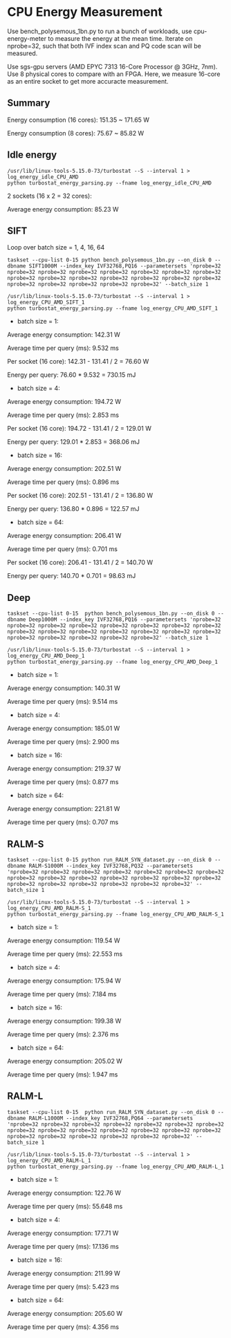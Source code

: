 # CPU Energy Measurement

Use bench_polysemous_1bn.py to run a bunch of workloads, use cpu-energy-meter to measure the energy at the mean time. Iterate on nprobe=32, such that both IVF index scan and PQ code scan will be measured.

Use sgs-gpu servers (AMD EPYC 7313 16-Core Processor @ 3GHz, 7nm). Use 8 physical cores to compare with an FPGA. Here, we measure 16-core as an entire socket to get more accuracte measurement.

## Summary

Energy consumption (16 cores): 151.35 ~ 171.65 W

Energy consumption (8 cores): 75.67 ~ 85.82 W

## Idle energy

```
/usr/lib/linux-tools-5.15.0-73/turbostat --S --interval 1 > log_energy_idle_CPU_AMD
python turbostat_energy_parsing.py --fname log_energy_idle_CPU_AMD
```

2 sockets (16 x 2 = 32 cores):

Average energy consumption: 85.23 W

## SIFT

Loop over batch size = 1, 4, 16, 64

```
taskset --cpu-list 0-15 python bench_polysemous_1bn.py --on_disk 0 --dbname SIFT1000M --index_key IVF32768,PQ16 --parametersets 'nprobe=32 nprobe=32 nprobe=32 nprobe=32 nprobe=32 nprobe=32 nprobe=32 nprobe=32 nprobe=32 nprobe=32 nprobe=32 nprobe=32 nprobe=32 nprobe=32 nprobe=32 nprobe=32 nprobe=32 nprobe=32 nprobe=32 nprobe=32' --batch_size 1

/usr/lib/linux-tools-5.15.0-73/turbostat --S --interval 1 > log_energy_CPU_AMD_SIFT_1
python turbostat_energy_parsing.py --fname log_energy_CPU_AMD_SIFT_1 
```

* batch size = 1: 

Average energy consumption: 142.31 W

Average time per query (ms): 9.532 ms

Per socket (16 core): 142.31 - 131.41 / 2 = 76.60 W

Energy per query:  76.60 * 9.532 = 730.15 mJ

* batch size = 4: 

Average energy consumption: 194.72 W

Average time per query (ms): 2.853 ms

Per socket (16 core): 194.72 - 131.41 / 2 = 129.01 W

Energy per query:  129.01 * 2.853 = 368.06 mJ

* batch size = 16: 

Average energy consumption: 202.51 W

Average time per query (ms): 0.896 ms

Per socket (16 core): 202.51 - 131.41 / 2 = 136.80 W

Energy per query:  136.80 * 0.896 = 122.57 mJ

* batch size = 64: 

Average energy consumption: 206.41 W

Average time per query (ms): 0.701 ms

Per socket (16 core): 206.41 - 131.41 / 2 = 140.70 W

Energy per query:  140.70 * 0.701 = 98.63 mJ

## Deep

```
taskset --cpu-list 0-15  python bench_polysemous_1bn.py --on_disk 0 --dbname Deep1000M --index_key IVF32768,PQ16 --parametersets 'nprobe=32 nprobe=32 nprobe=32 nprobe=32 nprobe=32 nprobe=32 nprobe=32 nprobe=32 nprobe=32 nprobe=32 nprobe=32 nprobe=32 nprobe=32 nprobe=32 nprobe=32 nprobe=32 nprobe=32 nprobe=32 nprobe=32 nprobe=32' --batch_size 1

/usr/lib/linux-tools-5.15.0-73/turbostat --S --interval 1 > log_energy_CPU_AMD_Deep_1
python turbostat_energy_parsing.py --fname log_energy_CPU_AMD_Deep_1 
```

* batch size = 1: 

Average energy consumption: 140.31 W

Average time per query (ms): 9.514 ms

* batch size = 4: 

Average energy consumption: 185.01 W

Average time per query (ms): 2.900 ms


* batch size = 16: 

Average energy consumption: 219.37 W

Average time per query (ms): 0.877 ms

* batch size = 64: 

Average energy consumption: 221.81 W

Average time per query (ms): 0.707 ms


## RALM-S 


```
taskset --cpu-list 0-15 python run_RALM_SYN_dataset.py --on_disk 0 --dbname RALM-S1000M --index_key IVF32768,PQ32 --parametersets  'nprobe=32 nprobe=32 nprobe=32 nprobe=32 nprobe=32 nprobe=32 nprobe=32 nprobe=32 nprobe=32 nprobe=32 nprobe=32 nprobe=32 nprobe=32 nprobe=32 nprobe=32 nprobe=32 nprobe=32 nprobe=32 nprobe=32 nprobe=32' --batch_size 1

/usr/lib/linux-tools-5.15.0-73/turbostat --S --interval 1 > log_energy_CPU_AMD_RALM-S_1
python turbostat_energy_parsing.py --fname log_energy_CPU_AMD_RALM-S_1
```

* batch size = 1: 

Average energy consumption: 119.54 W

Average time per query (ms): 22.553 ms

* batch size = 4: 

Average energy consumption: 175.94 W

Average time per query (ms): 7.184 ms

* batch size = 16: 

Average energy consumption: 199.38 W

Average time per query (ms): 2.376 ms

* batch size = 64: 

Average energy consumption: 205.02 W

Average time per query (ms): 1.947 ms



## RALM-L 

```
taskset --cpu-list 0-15  python run_RALM_SYN_dataset.py --on_disk 0 --dbname RALM-L1000M --index_key IVF32768,PQ64 --parametersets 'nprobe=32 nprobe=32 nprobe=32 nprobe=32 nprobe=32 nprobe=32 nprobe=32 nprobe=32 nprobe=32 nprobe=32 nprobe=32 nprobe=32 nprobe=32 nprobe=32 nprobe=32 nprobe=32 nprobe=32 nprobe=32 nprobe=32 nprobe=32' --batch_size 1

/usr/lib/linux-tools-5.15.0-73/turbostat --S --interval 1 > log_energy_CPU_AMD_RALM-L_1
python turbostat_energy_parsing.py --fname log_energy_CPU_AMD_RALM-L_1
```

* batch size = 1: 

Average energy consumption: 122.76 W

Average time per query (ms): 55.648 ms

* batch size = 4: 

Average energy consumption: 177.71 W

Average time per query (ms): 17.136 ms

* batch size = 16: 

Average energy consumption: 211.99 W

Average time per query (ms): 5.423 ms

* batch size = 64: 

Average energy consumption: 205.60 W

Average time per query (ms): 4.356 ms

